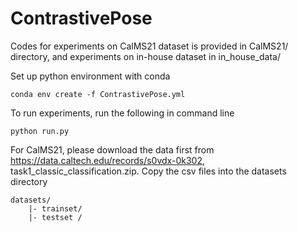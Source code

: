 # ContrastivePose
Codes for experiments on CalMS21 dataset is provided in CalMS21/ directory, and experiments on in-house dataset in in_house_data/

Set up python environment with conda
```
conda env create -f ContrastivePose.yml
```

To run experiments, run the following in command line
```
python run.py
```

For CalMS21, please download the data first from https://data.caltech.edu/records/s0vdx-0k302, task1_classic_classification.zip. Copy the csv files into the datasets directory
```
datasets/
    |- trainset/
    |- testset /
```